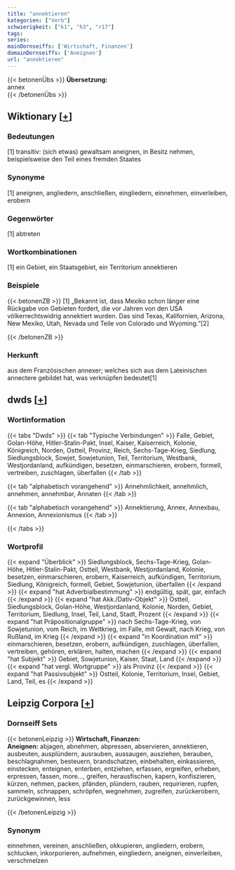 ```yaml
---
title: "annektieren"
kategorien: ["Verb"]
schwierigkeit: ["k1", "h3", "r17"]
tags:
series:
mainDornseiffs: ['Wirtschaft, Finanzen']
domainDornseiffs: ['Aneignen']
url: "annektieren"
---
```


{{< betonenÜbs >}}
**Übersetzung:**  
annex  
{{< /betonenÜbs >}}

## Wiktionary [[+](https://de.wiktionary.org/wiki/annektieren)]

### Bedeutungen
[1] transitiv: (sich etwas) gewaltsam aneignen, in Besitz nehmen, beispielsweise den Teil eines fremden Staates  

### Synonyme
[1] aneignen, angliedern, anschließen, eingliedern, einnehmen, einverleiben, erobern  

### Gegenwörter
[1] abtreten  

### Wortkombinationen
[1] ein Gebiet, ein Staatsgebiet, ein Territorium annektieren  

### Beispiele
{{< betonenZB >}}
[1] „Bekannt ist, dass Mexiko schon länger eine Rückgabe von Gebieten fordert, die vor Jahren von den USA völkerrechtswidrig annektiert wurden. Das sind Texas, Kalifornien, Arizona, New Mexiko, Utah, Nevada und Teile von Colorado und Wyoming.“[2]  

{{< /betonenZB >}}
### Herkunft
aus dem Französischen annexer; welches sich aus dem Lateinischen annectere gebildet hat, was verknüpfen bedeutet[1]  



## dwds [[+](https://www.dwds.de/wb/annektieren)]

### Wortinformation
{{< tabs "Dwds" >}}
{{< tab "Typische Verbindungen" >}}
Falle, Gebiet, Golan-Höhe, Hitler-Stalin-Pakt, Insel, Kaiser, Kaiserreich, Kolonie, Königreich, Norden, Ostteil, Provinz, Reich, Sechs-Tage-Krieg, Siedlung, Siedlungsblock, Sowjet, Sowjetunion, Teil, Territorium, Westbank, Westjordanland, aufkündigen, besetzen, einmarschieren, erobern, formell, vertreiben, zuschlagen, überfallen
{{< /tab >}}

{{< tab "alphabetisch vorangehend" >}}
Annehmlichkeit, annehmlich, annehmen, annehmbar, Annaten
{{< /tab >}}

{{< tab "alphabetisch vorangehend" >}}
Annektierung, Annex, Annexbau, Annexion, Annexionismus
{{< /tab >}}

{{< /tabs >}}

### Wortprofil
{{< expand "Überblick" >}} Siedlungsblock, Sechs-Tage-Krieg, Golan-Höhe, Hitler-Stalin-Pakt, Ostteil, Westbank, Westjordanland, Kolonie, besetzen, einmarschieren, erobern, Kaiserreich, aufkündigen, Territorium, Siedlung, Königreich, formell, Gebiet, Sowjetunion, überfallen {{< /expand >}}
{{< expand "hat Adverbialbestimmung" >}} endgültig, spät, gar, einfach {{< /expand >}}
{{< expand "hat Akk./Dativ-Objekt" >}} Ostteil, Siedlungsblock, Golan-Höhe, Westjordanland, Kolonie, Norden, Gebiet, Territorium, Siedlung, Insel, Teil, Land, Stadt, Prozent {{< /expand >}}
{{< expand "hat Präpositionalgruppe" >}} nach Sechs-Tage-Krieg, von Sowjetunion, vom Reich, im Weltkrieg, im Falle, mit Gewalt, nach Krieg, von Rußland, im Krieg {{< /expand >}}
{{< expand "in Koordination mit" >}} einmarschieren, besetzen, erobern, aufkündigen, zuschlagen, überfallen, vertreiben, gehören, erklären, halten, machen {{< /expand >}}
{{< expand "hat Subjekt" >}} Gebiet, Sowjetunion, Kaiser, Staat, Land {{< /expand >}}
{{< expand "hat vergl. Wortgruppe" >}} als Provinz {{< /expand >}}
{{< expand "hat Passivsubjekt" >}} Ostteil, Kolonie, Territorium, Insel, Gebiet, Land, Teil, es {{< /expand >}}

## Leipzig Corpora [[+](https://corpora.uni-leipzig.de/en/res?word=annektieren&corpusId=deu_newscrawl-public_2018)]

### Dornseiff Sets
{{< betonenLeipzig >}}
**Wirtschaft, Finanzen:**  
**Aneignen:** abjagen, abnehmen, abpressen, abservieren, annektieren, ausbeuten, ausplündern, ausrauben, aussaugen, ausziehen, berauben, beschlagnahmen, besteuern, brandschatzen, einbehalten, einkassieren, einstecken, enteignen, enterben, entziehen, erfassen, ergreifen, erheben, erpressen, fassen, more..., greifen, herausfischen, kapern, konfiszieren, kürzen, nehmen, packen, pfänden, plündern, rauben, requirieren, rupfen, sammeln, schnappen, schröpfen, wegnehmen, zugreifen, zurückerobern, zurückgewinnen, less  

{{< /betonenLeipzig >}}

### Synonym
einnehmen, vereinen, anschließen, okkupieren, angliedern, erobern, schlucken, inkorporieren, aufnehmen, eingliedern, aneignen, einverleiben, verschmelzen

